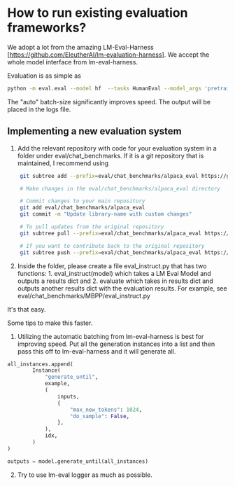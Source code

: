 # How to run existing evaluation frameworks?

We adopt a lot from the amazing LM-Eval-Harness [https://github.com/EleutherAI/lm-evaluation-harness]. We accept the whole model interface from lm-eval-harness.

Evaluation is as simple as 

```bash
python -m eval.eval --model hf  --tasks HumanEval --model_args 'pretrained=meta-llama/Meta-Llama-3-8B-Instruct' --batch_size auto --output_path logs
```

The "auto" batch-size significantly improves speed. The output will be placed in the logs file. 

## Implementing a new evaluation system

1. Add the relevant repository with code for your evaluation system in a folder under eval/chat_benchmarks. If it is a git repository that is maintained, I recommend using 
```bash
    git subtree add --prefix=eval/chat_benchmarks/alpaca_eval https://github.com/original/repo.git main --squash

    # Make changes in the eval/chat_benchmarks/alpaca_eval directory

    # Commit changes to your main repository
    git add eval/chat_benchmarks/alpaca_eval
    git commit -m "Update library-name with custom changes"

    # To pull updates from the original repository
    git subtree pull --prefix=eval/chat_benchmarks/alpaca_eval https://github.com/original/repo.git main --squash

    # If you want to contribute back to the original repository
    git subtree push --prefix=eval/chat_benchmarks/alpaca_eval https://github.com/original/repo.git contribution-branch
```


2. Inside the folder, please create a file eval_instruct.py that has two functions: 1. eval_instruct(model) which takes a LM Eval Model and outputs a results dict and 2. evaluate which takes in results dict and outputs another results dict with the evaluation results. For example, see eval/chat_benchmarks/MBPP/eval_instruct.py

It's that easy. 

Some tips to make this faster. 

1. Utilizing the automatic batching from lm-eval-harness is best for improving speed. Put all the generation instances into a list and then pass this off to lm-eval-harness and it will generate all. 
```python
all_instances.append(
        Instance(
            "generate_until",
            example,
            (
                inputs,
                {
                    "max_new_tokens": 1024,
                    "do_sample": False,
                },
            ),
            idx,
        )
)

outputs = model.generate_until(all_instances)
```

2. Try to use lm-eval logger as much as possible.